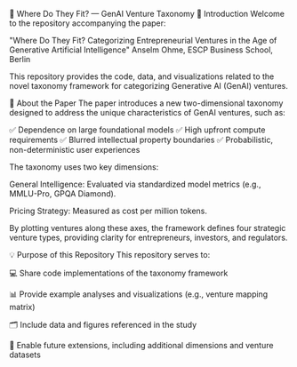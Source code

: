 🚀 Where Do They Fit? — GenAI Venture Taxonomy
🧭 Introduction
Welcome to the repository accompanying the paper:

"Where Do They Fit? Categorizing Entrepreneurial Ventures in the Age of Generative Artificial Intelligence"
Anselm Ohme, ESCP Business School, Berlin

This repository provides the code, data, and visualizations related to the novel taxonomy framework for categorizing Generative AI (GenAI) ventures.

📄 About the Paper
The paper introduces a new two-dimensional taxonomy designed to address the unique characteristics of GenAI ventures, such as:

✅ Dependence on large foundational models
✅ High upfront compute requirements
✅ Blurred intellectual property boundaries
✅ Probabilistic, non-deterministic user experiences

The taxonomy uses two key dimensions:

General Intelligence: Evaluated via standardized model metrics (e.g., MMLU-Pro, GPQA Diamond).

Pricing Strategy: Measured as cost per million tokens.

By plotting ventures along these axes, the framework defines four strategic venture types, providing clarity for entrepreneurs, investors, and regulators.

💡 Purpose of this Repository
This repository serves to:

💻 Share code implementations of the taxonomy framework

📊 Provide example analyses and visualizations (e.g., venture mapping matrix)

🗂️ Include data and figures referenced in the study

🌱 Enable future extensions, including additional dimensions and venture datasets
